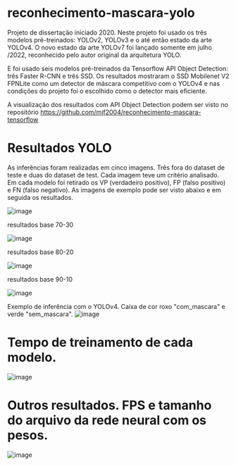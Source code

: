 # reconhecimento-mascara-yolo
Projeto de dissertação iniciado 2020. 
Neste projeto foi usado os três modelos pré-treinados: YOLOv2, YOLOv3 e o até então estado da arte YOLOv4. O novo estado da arte YOLOv7 foi lançado somente em julho /2022, reconhecido pelo autor original da arquitetura YOLO.
 
E foi usado seis modelos pré-treinados da Tensorflow API Object Detection: três Faster R-CNN e três SSD.
Os resultados mostraram o SSD Mobilenet V2 FPNLite como um detector de máscara competitivo com o YOLOv4 e nas condições do projeto foi o escolhido como o detector mais eficiente.

A visualização dos resultados com API Object Detection podem ser visto no repositório https://github.com/mjf2004/reconhecimento-mascara-tensorflow

# Resultados YOLO

As inferências foram realizadas em cinco imagens. Três fora do dataset de teste e duas do dataset de test. Cada imagem teve um critério analisado. Em cada modelo foi retirado os VP (verdadeiro positivo), FP (falso positivo) e FN (falso negativo). As imagens de exemplo pode ser visto abaixo e em seguida os resultados.

![image](https://user-images.githubusercontent.com/71648038/210083312-4e477059-017b-4054-bf55-de47049830f6.png)

resultados base 70-30

![image](https://user-images.githubusercontent.com/71648038/210083354-ffd89583-5dcf-4068-89ff-27aced17d83e.png)

resultados base 80-20

![image](https://user-images.githubusercontent.com/71648038/210083380-200472cf-4fe1-43f6-b759-0c28a001d9e5.png)

resultados base 90-10

![image](https://user-images.githubusercontent.com/71648038/210083455-c5d60335-c837-4fed-8be3-a55e61359219.png)

Exemplo de inferência com o YOLOv4. Caixa de cor roxo "com_mascara" e verde "sem_mascara".
![image](https://user-images.githubusercontent.com/71648038/210083667-99c818d2-c552-41bd-90fd-ea2acbb43b5a.png)

# Tempo de treinamento de cada modelo.
![image](https://user-images.githubusercontent.com/71648038/210083723-57319f02-4fd9-4264-ad99-7387bb0917cd.png)

# Outros resultados. FPS e tamanho do arquivo da rede neural com os pesos.
![image](https://user-images.githubusercontent.com/71648038/210083804-2e273728-10f2-4595-919d-2fcb42c29c33.png)
